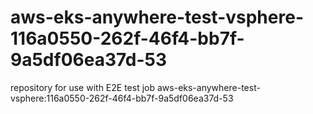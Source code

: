 # aws-eks-anywhere-test-vsphere-116a0550-262f-46f4-bb7f-9a5df06ea37d-53
repository for use with E2E test job aws-eks-anywhere-test-vsphere:116a0550-262f-46f4-bb7f-9a5df06ea37d-53
